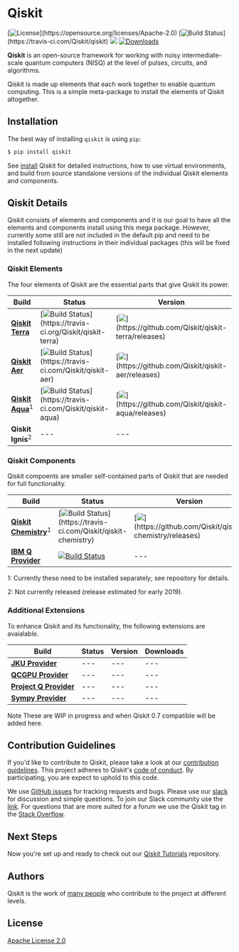 
# Qiskit

[![License](https://img.shields.io/github/license/Qiskit/qiskit.svg?)](https://opensource.org/licenses/Apache-2.0) [![Build Status](https://img.shields.io/travis/com/Qiskit/qiskit/master.svg?)](https://travis-ci.com/Qiskit/qiskit) [![](https://img.shields.io/github/release/Qiskit/qiskit.svg)](https://github.com/Qiskit/qiskit/releases) [![Downloads](https://pepy.tech/badge/qiskit)](https://pepy.tech/project/qiskit)

**Qiskit** is an open-source framework for working with noisy intermediate-scale quantum computers (NISQ) at the level of pulses, circuits, and algorithms.

Qiskit is made up elements that each work together to enable quantum computing. This is a simple meta-package to install the elements of Qiskit altogether.

## Installation 

The best way of installing `qiskit` is using `pip`:

```bash
$ pip install qiskit
```

See [install](docs/install.rst) Qiskit for detailed instructions, how to use virtual environments, and 
build from source standalone versions of the individual Qiskit elements and components.

## Qiskit Details

Qiskit consists of elements and components and it is our goal to have all the elements and components install 
using this mega package. However, currently some still are not included
in the default pip and need to be installed following instructions in their individual packages (this will be fixed
in the next update)

### Qiskit Elements

The four elements of Qiskit are the essential parts that give Qiskit its power. 

| Build   | Status | Version | Downloads | 
| ---             | ---    | --- | --- |
| [**Qiskit Terra**](https://github.com/Qiskit/qiskit-terra)   |  [![Build Status](https://img.shields.io/travis/Qiskit/qiskit-terra/master.svg?)](https://travis-ci.org/Qiskit/qiskit-terra)| [![](https://img.shields.io/github/release/Qiskit/qiskit-terra.svg?)](https://github.com/Qiskit/qiskit-terra/releases)  | [![Downloads](https://pepy.tech/badge/qiskit-terra)](https://pepy.tech/project/qiskit-terra) |
| [**Qiskit Aer**](https://github.com/Qiskit/qiskit-aer)   |  [![Build Status](https://img.shields.io/travis/com/Qiskit/qiskit-aer/master.svg?)](https://travis-ci.com/Qiskit/qiskit-aer) | [![](https://img.shields.io/github/release/Qiskit/qiskit-aer.svg?)](https://github.com/Qiskit/qiskit-aer/releases) | [![Downloads](https://pepy.tech/badge/qiskit-aer)](https://pepy.tech/project/qiskit-aer) |
| [**Qiskit Aqua**](https://github.com/Qiskit/qiskit-aqua)<sup>1</sup>  |  [![Build Status](https://img.shields.io/travis/com/Qiskit/qiskit-aqua/master.svg?)](https://travis-ci.com/Qiskit/qiskit-aqua) |  [![](https://img.shields.io/github/release/Qiskit/qiskit-aqua.svg?)](https://github.com/Qiskit/qiskit-aqua/releases) | [![Downloads](https://pepy.tech/badge/qiskit-aqua)](https://pepy.tech/project/qiskit-aqua) |
| **Qiskit Ignis**<sup>2</sup>   |  --- |  ---| --- |

### Qiskit Components

Qiskit compoents are smaller self-contained parts of Qiskit that are needed for full functionality.

| Build   | Status | Version | Downloads | 
| ---             | ---    | --- | --- |
| [**Qiskit Chemistry**](https://github.com/Qiskit/qiskit-chemistry)<sup>1</sup>  |  [![Build Status](https://img.shields.io/travis/com/Qiskit/qiskit-chemistry/master.svg?)](https://travis-ci.com/Qiskit/qiskit-chemistry) |  [![](https://img.shields.io/github/release/Qiskit/qiskit-chemistry.svg?)](https://github.com/Qiskit/qiskit-chemistry/releases)   | [![Downloads](https://pepy.tech/badge/qiskit-chemistry)](https://pepy.tech/project/qiskit-chemistry) |
| [**IBM Q Provider**](https://github.com/Qiskit/qiskit-ibmq-provider)   |  [![Build Status](https://travis-matrix-badges.herokuapp.com/repos/Qiskit/qiskit-terra/branches/master/8)](https://travis-ci.org/Qiskit/qiskit-terra) |  --- | --- |


1: Currently these need to be installed separately; see repository for details. 

2: Not currently released (release estimated for early 2019).

### Additional Extensions

To enhance Qiskit and its functionality, the following extensions are avaialable.

| Build   | Status | Version | Downloads |
| ---   | --- | --- | --- |
| [**JKU Provider**](https://github.com/Qiskit/qiskit-jku-provider)   |  --- |  --- | --- |
| [**QCGPU Provider**](https://github.com/Qiskit/qiskit-qcgpu-provider)  |  --- |  --- | --- |
| [**Project Q Provider**](https://github.com/Qiskit/qiskit-projectq-provider)   |  --- |  --- | --- |
| [**Sympy Provider**](https://github.com/Qiskit/qiskit-sympy-provider)   |  --- |  --- | --- |

Note These are WIP in progress and when Qiskit 0.7 compatible will be added here. 

## Contribution Guidelines

If you'd like to contribute to Qiskit, please take a look at our
[contribution guidelines](.github/CONTRIBUTING.rst). This project adheres to Qiskit's [code of conduct](.github/CODE_OF_CONDUCT.md). By participating, you are expect to uphold to this code.

We use [GitHub issues](https://github.com/Qiskit/qiskit/issues) for tracking requests and bugs. Please use our [slack](https://qiskit.slack.com) for discussion and simple questions. To join our Slack community use the [link](https://join.slack.com/t/qiskit/shared_invite/enQtNDc2NjUzMjE4Mzc0LTMwZmE0YTM4ZThiNGJmODkzN2Y2NTNlMDIwYWNjYzA2ZmM1YTRlZGQ3OGM0NjcwMjZkZGE0MTA4MGQ1ZTVmYzk). For questions that are more suited for a forum we use the Qiskit tag in the [Stack Overflow](https://stackoverflow.com/questions/tagged/qiskit).

## Next Steps

Now you're set up and ready to check out our
[Qiskit Tutorials](https://github.com/Qiskit/qiskit-tutorials) repository.

## Authors

Qiskit is the work of [many people](https://github.com/Qiskit/qiskit/graphs/contributors) who contribute to the project at different levels.

## License

[Apache License 2.0](LICENSE.txt)
